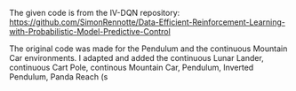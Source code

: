 The given code is from the IV-DQN repository: https://github.com/SimonRennotte/Data-Efficient-Reinforcement-Learning-with-Probabilistic-Model-Predictive-Control

The original code was made for the Pendulum and the continuous Mountain Car environments. I adapted and added the continuous Lunar Lander, continuous Cart Pole, continous Mountain Car, Pendulum, Inverted Pendulum, Panda Reach (s

